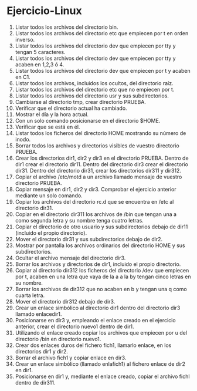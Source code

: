 # Ejercicio-Linux 
1. Listar todos los archivos del directorio bin. 
2. Listar todos los archivos del directorio etc que empiecen por t en orden 
inverso.
3. Listar todos los archivos del directorio dev que empiecen por tty y tengan 5 caracteres. 
4. Listar todos los archivos del directorio dev que empiecen por tty y acaben en 
1,2,3 ó 4. 
5. Listar todos los archivos del directorio dev que empiecen por t y acaben en C1. 
6. Listar todos los archivos, incluidos los ocultos, del directorio raíz. 
7. Listar todos los archivos del directorio etc que no empiecen por t. 
8. Listar todos los archivos del directorio usr y sus subdirectorios. 
9. Cambiarse al directorio tmp, crear directorio PRUEBA. 
10. Verificar que el directorio actual ha cambiado. 
11. Mostrar el día y la hora actual. 
12. Con un solo comando posicionarse en el directorio $HOME. 
13. Verificar que se está en él. 
14. Listar todos los ficheros del directorio HOME mostrando su número de inodo.  
15. Borrar todos los archivos y directorios visibles de vuestro directorio PRUEBA. 
16. Crear los directorios dir1, dir2 y dir3 en el directorio PRUEBA. Dentro de dir1 crear el directorio dir11. Dentro del directorio dir3 crear el directorio dir31. Dentro del directorio dir31, crear los directorios dir311 y dir312. 
17. Copiar el archivo /etc/motd a un archivo llamado mensaje de vuestro 
directorio PRUEBA. 
18. Copiar mensaje en dir1, dir2 y dir3. 
Comprobar el ejercicio anterior mediante un solo comando. 
19. Copiar los archivos del directorio rc.d que se encuentra en /etc al directorio 
dir31. 
20. Copiar en el directorio dir311 los archivos de /bin que tengan una a como 
segunda letra y su nombre tenga cuatro letras. 
21. Copiar el directorio de otro usuario y sus subdirectorios debajo de dir11 
(incluido el propio directorio). 
22. Mover el directorio dir31 y sus subdirectorios debajo de dir2. 
23. Mostrar por pantalla los archivos ordinarios del directorio HOME y sus 
subdirectorios. 
24. Ocultar el archivo mensaje del directorio dir3. 
25. Borrar los archivos y directorios de dir1, incluido el propio directorio. 
26. Copiar al directorio dir312 los ficheros del directorio /dev que empiecen por t, 
acaben en una letra que vaya de la a a la by tengan cinco letras en su nombre. 
27. Borrar los archivos de dir312 que no acaben en b y tengan una q como cuarta 
letra. 
28. Mover el directorio dir312 debajo de dir3. 
29. Crear un enlace simbólico al directorio dir1 dentro del directorio dir3 llamado 
enlacedir1. 
30. Posicionarse en dir3 y, empleando el enlace creado en el ejercicio anterior, 
crear el directorio nuevo1 dentro de dir1. 
31. Utilizando el enlace creado copiar los archivos que empiecen por u del 
directorio /bin en directorio nuevo1. 
32. Crear dos enlaces duros del fichero fich1, llamarlo enlace, en los directorios 
dir1 y dir2. 
33. Borrar el archivo fich1 y copiar enlace en dir3. 
34. Crear un enlace simbólico (llamado enlafich1) al fichero enlace de dir2 en 
dir1. 
35. Posicionarse en dir1 y, mediante el enlace creado, copiar el archivo fichl 
dentro de dir311. 
